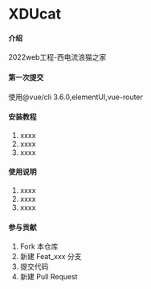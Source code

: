 # XDUcat

#### 介绍
2022web工程-西电流浪猫之家

#### 第一次提交
使用@vue/cli 3.6.0,elementUI,vue-router

#### 安装教程

1.  xxxx
2.  xxxx
3.  xxxx

#### 使用说明

1.  xxxx
2.  xxxx
3.  xxxx

#### 参与贡献

1.  Fork 本仓库
2.  新建 Feat_xxx 分支
3.  提交代码
4.  新建 Pull Request
